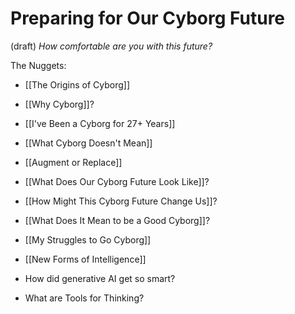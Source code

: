 # Preparing for Our Cyborg Future 
 (draft) 
*How comfortable are you with this future?* 

The Nuggets:

- [[The Origins of Cyborg]] 
- [[Why Cyborg]]? 
- [[I've Been a Cyborg for 27+ Years]] 
- [[What Cyborg Doesn't Mean]] 
- [[Augment or Replace]] 
- [[What Does Our Cyborg Future Look Like]]?
- [[How Might This Cyborg Future Change Us]]?
- [[What Does It Mean to be a Good Cyborg]]? 
- [[My Struggles to Go Cyborg]] 
- [[New Forms of Intelligence]] 

- How did generative AI get so smart?
- What are Tools for Thinking?

